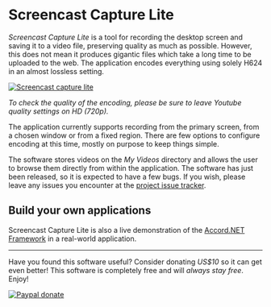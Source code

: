 # Screencast Capture Lite

*Screencast Capture Lite* is a tool for recording the desktop screen and saving it to a video file, preserving quality as much as possible. However, this does not mean it produces gigantic files which take a long time to be uploaded to the web. The application encodes everything using solely H624 in an almost lossless setting.<br />
   
[![Screencast capture lite](https://raw.githubusercontent.com/cesarsouza/screencast-capture/gh-pages/images/screencast-lite.png)](http://www.youtube.com/watch?v=nZp0ngXb_Ro&hd=1)

_To check the quality of the encoding, please be sure to leave Youtube quality settings on HD (720p)._

The application currently supports recording from the primary screen, from a chosen window or from a fixed region. There are few options to configure encoding at this time, mostly on purpose to keep things simple.

The software stores videos on the _My Videos_ directory and allows the user to browse them directly from within the application. The software has just been released, so it is expected to have a few bugs. If you wish, please leave any issues you encounter at the [project issue tracker](https://github.com/cesarsouza/screencast-capture/issues).

## Build your own applications

Screencast Capture Lite is also a live demonstration of the [Accord.NET Framework](http://accord-framework.net) in a real-world application.


------

Have you found this software useful? Consider donating *US$10* so it can get even better! This software is completely free and will *always stay free*. Enjoy!

[![Paypal donate](https://www.paypalobjects.com/en_US/i/btn/btn_donate_LG.gif)](https://www.paypal.com/cgi-bin/webscr?cmd=_s-xclick&hosted_button_id=MPU4U4NZZSG86)
